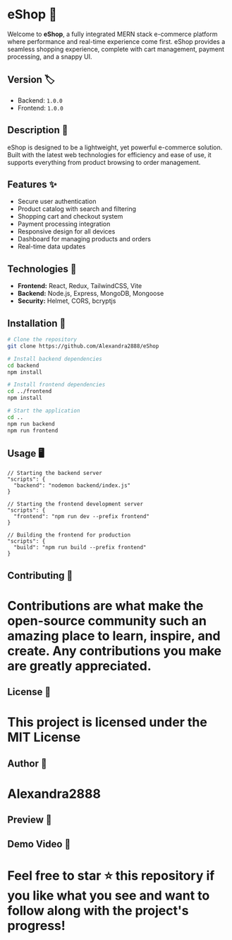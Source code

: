 # eShop 🛒
Welcome to **eShop**, a fully integrated MERN stack e-commerce platform where performance and real-time experience come first. eShop provides a seamless shopping experience, complete with cart management, payment processing, and a snappy UI.

## Version 🏷️
- Backend: `1.0.0`
- Frontend: `1.0.0`

## Description 📝

eShop is designed to be a lightweight, yet powerful e-commerce solution. Built with the latest web technologies for efficiency and ease of use, it supports everything from product browsing to order management.

## Features ✨

- Secure user authentication
- Product catalog with search and filtering
- Shopping cart and checkout system
- Payment processing integration
- Responsive design for all devices
- Dashboard for managing products and orders
- Real-time data updates

## Technologies 🧰

- **Frontend:** React, Redux, TailwindCSS, Vite
- **Backend:** Node.js, Express, MongoDB, Mongoose
- **Security:** Helmet, CORS, bcryptjs

## Installation 💾

```bash
# Clone the repository
git clone https://github.com/Alexandra2888/eShop

# Install backend dependencies
cd backend
npm install

# Install frontend dependencies
cd ../frontend
npm install

# Start the application
cd ..
npm run backend
npm run frontend
```



## Usage 🖥️
```
// Starting the backend server
"scripts": {
  "backend": "nodemon backend/index.js"
}

// Starting the frontend development server
"scripts": {
  "frontend": "npm run dev --prefix frontend"
}

// Building the frontend for production
"scripts": {
  "build": "npm run build --prefix frontend"
}
```

## Contributing 🤝

# Contributions are what make the open-source community such an amazing place to learn, inspire, and create. Any contributions you make are greatly appreciated.

## License 📄

# This project is licensed under the MIT License

## Author 👤

# Alexandra2888

## Preview 📸

## Demo Video 🎥


# Feel free to star ⭐ this repository if you like what you see and want to follow along with the project's progress!